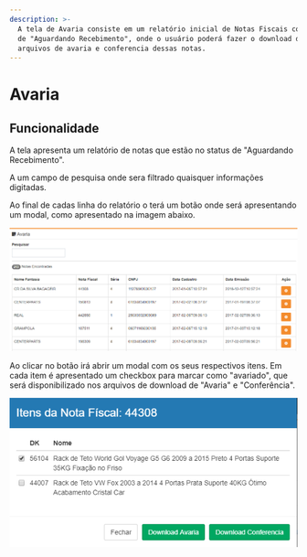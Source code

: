 ```yaml
---
description: >-
  A tela de Avaria consiste em um relatório inicial de Notas Fiscais com status
  de "Aguardando Recebimento", onde o usuário poderá fazer o download dos
  arquivos de avaria e conferencia dessas notas.
---
```


# Avaria

## Funcionalidade

A tela apresenta um relatório de notas que estão no status de "Aguardando Recebimento".

A um campo de pesquisa onde sera filtrado quaisquer informações digitadas.

Ao final de cadas linha do relatório o terá um botão onde será apresentando um modal, como apresentado na imagem abaixo.

![](../.gitbook/assets/image%20%284%29.png)

Ao clicar no botão irá abrir um modal com os seus respectivos itens. Em cada item é apresentado um checkbox para marcar como "avariado", que será disponibilizado nos arquivos de download de "Avaria" e "Conferência".

![](../.gitbook/assets/image%20%285%29.png)

